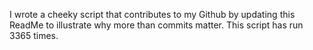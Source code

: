 I wrote a cheeky script that contributes to my Github by updating this ReadMe to illustrate why more than commits matter. This script has run 3365 times.